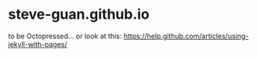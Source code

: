 steve-guan.github.io
====================
to be Octopressed... or look at this: https://help.github.com/articles/using-jekyll-with-pages/
